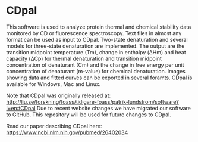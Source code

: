 # CDpal
This software is used to analyze protein thermal and chemical stability data monitored by CD or fluorescence spectroscopy.
Text files in almost any format can be used as input to CDpal.
Two-state denaturation and several models for three-state denaturation are implemented.
The output are the transition midpoint temperature (Tm), change in enthalpy (ΔHm) and heat capacity (ΔCp) for thermal denaturation and transition midpoint concentration of denaturant (Cm) and the change in free energy per unit concentration of denaturant (m-value) for chemical denaturation. 
Images showing data and fitted curves can be exported in several foramts. 
CDpal is available for Windows, Mac and Linux.

Note that CDpal was originally released at:
http://liu.se/forskning/foass/tidigare-foass/patrik-lundstrom/software?l=en#CDpal
Due to recent website changes we have migrated our software to GitHub.
This repository will be used for future changes to CDpal.

Read our paper describing CDpal here:
https://www.ncbi.nlm.nih.gov/pubmed/26402034
